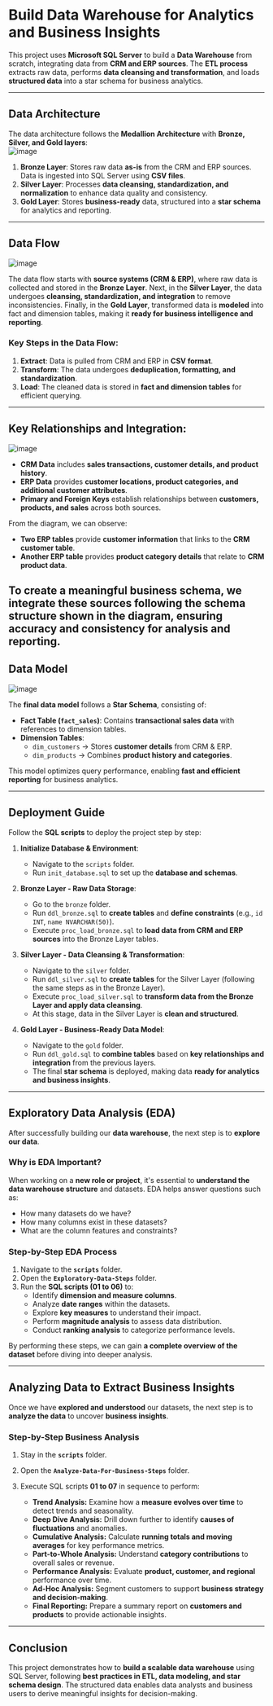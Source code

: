 # **Build Data Warehouse for Analytics and Business Insights**

This project uses **Microsoft SQL Server** to build a **Data Warehouse** from scratch, integrating data from **CRM and ERP sources**. The **ETL process** extracts raw data, performs **data cleansing and transformation**, and loads **structured data** into a star schema for business analytics.

---

## **Data Architecture**  
The data architecture follows the **Medallion Architecture** with **Bronze, Silver, and Gold layers**:  
![image](https://github.com/user-attachments/assets/4f353d0c-8bf3-4ea9-a4bf-6e83081c8029)


1. **Bronze Layer**: Stores raw data **as-is** from the CRM and ERP sources. Data is ingested into SQL Server using **CSV files**.  
2. **Silver Layer**: Processes **data cleansing, standardization, and normalization** to enhance data quality and consistency.  
3. **Gold Layer**: Stores **business-ready** data, structured into a **star schema** for analytics and reporting.

---

## **Data Flow**  
![image](https://github.com/user-attachments/assets/de2f7b38-4a81-47d0-9b4a-5c782f0bf97c)


The data flow starts with **source systems (CRM & ERP)**, where raw data is collected and stored in the **Bronze Layer**. Next, in the **Silver Layer**, the data undergoes **cleansing, standardization, and integration** to remove inconsistencies. Finally, in the **Gold Layer**, transformed data is **modeled** into fact and dimension tables, making it **ready for business intelligence and reporting**.

### **Key Steps in the Data Flow:**  
1. **Extract**: Data is pulled from CRM and ERP in **CSV format**.  
2. **Transform**: The data undergoes **deduplication, formatting, and standardization**.  
3. **Load**: The cleaned data is stored in **fact and dimension tables** for efficient querying.  

---

## **Key Relationships and Integration:**  
![image](https://github.com/user-attachments/assets/61a9d9e2-2aae-4b08-a748-bd647ff0833e)


- **CRM Data** includes **sales transactions, customer details, and product history**.  
- **ERP Data** provides **customer locations, product categories, and additional customer attributes**.  
- **Primary and Foreign Keys** establish relationships between **customers, products, and sales** across both sources.

From the diagram, we can observe:  
- **Two ERP tables** provide **customer information** that links to the **CRM customer table**.  
- **Another ERP table** provides **product category details** that relate to **CRM product data**.  

To create a meaningful business schema, we integrate these sources following the **schema structure** shown in the diagram, ensuring accuracy and consistency for analysis and reporting.
---

## **Data Model**  
![image](https://github.com/user-attachments/assets/446fb80b-8732-413f-8f7d-c031a0ba8fd1)


The **final data model** follows a **Star Schema**, consisting of:  
- **Fact Table (`fact_sales`)**: Contains **transactional sales data** with references to dimension tables.  
- **Dimension Tables**:  
  - `dim_customers` → Stores **customer details** from CRM & ERP.  
  - `dim_products` → Combines **product history and categories**.  

This model optimizes query performance, enabling **fast and efficient reporting** for business analytics.


---
## **Deployment Guide**  
Follow the **SQL scripts** to deploy the project step by step:

1. **Initialize Database & Environment**:  
   - Navigate to the `scripts` folder.
   - Run `init_database.sql` to set up the **database and schemas**.

2. **Bronze Layer - Raw Data Storage**:  
   - Go to the `bronze` folder.
   - Run `ddl_bronze.sql` to **create tables** and **define constraints** (e.g., `id INT`, `name NVARCHAR(50)`).
   - Execute `proc_load_bronze.sql` to **load data from CRM and ERP sources** into the Bronze Layer tables.

3. **Silver Layer - Data Cleansing & Transformation**:  
   - Navigate to the `silver` folder.
   - Run `ddl_silver.sql` to **create tables** for the Silver Layer (following the same steps as in the Bronze Layer).
   - Execute `proc_load_silver.sql` to **transform data from the Bronze Layer and apply data cleansing**.
   - At this stage, data in the Silver Layer is **clean and structured**.

4. **Gold Layer - Business-Ready Data Model**:  
   - Navigate to the `gold` folder.
   - Run `ddl_gold.sql` to **combine tables** based on **key relationships and integration** from the previous layers.
   - The final **star schema** is deployed, making data **ready for analytics and business insights**.

---

## **Exploratory Data Analysis (EDA)**  
After successfully building our **data warehouse**, the next step is to **explore our data**.  

### **Why is EDA Important?**  
When working on a **new role or project**, it's essential to **understand the data warehouse structure** and datasets. EDA helps answer questions such as:
- How many datasets do we have?
- How many columns exist in these datasets?
- What are the column features and constraints?

### **Step-by-Step EDA Process**  
1. Navigate to the **`scripts`** folder.
2. Open the **`Exploratory-Data-Steps`** folder.
3. Run the **SQL scripts (01 to 06)** to:
   - Identify **dimension and measure columns**.
   - Analyze **date ranges** within the datasets.
   - Explore **key measures** to understand their impact.
   - Perform **magnitude analysis** to assess data distribution.
   - Conduct **ranking analysis** to categorize performance levels.

By performing these steps, we can gain **a complete overview of the dataset** before diving into deeper analysis.

---

## **Analyzing Data to Extract Business Insights**  
Once we have **explored and understood** our datasets, the next step is to **analyze the data** to uncover **business insights**.

### **Step-by-Step Business Analysis**  
1. Stay in the **`scripts`** folder.
2. Open the **`Analyze-Data-For-Business-Steps`** folder.
3. Execute SQL scripts **01 to 07** in sequence to perform:
   
   - **Trend Analysis:** Examine how a **measure evolves over time** to detect trends and seasonality.
   - **Deep Dive Analysis:** Drill down further to identify **causes of fluctuations** and anomalies.
   - **Cumulative Analysis:** Calculate **running totals and moving averages** for key performance metrics.
   - **Part-to-Whole Analysis:** Understand **category contributions** to overall sales or revenue.
   - **Performance Analysis:** Evaluate **product, customer, and regional** performance over time.
   - **Ad-Hoc Analysis:** Segment customers to support **business strategy and decision-making**.
   - **Final Reporting:** Prepare a summary report on **customers and products** to provide actionable insights.
  
---   
## **Conclusion**  
This project demonstrates how to **build a scalable data warehouse** using SQL Server, following **best practices in ETL, data modeling, and star schema design**. The structured data enables data analysts and business users to derive meaningful insights for decision-making.
